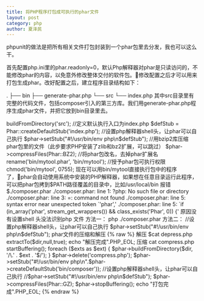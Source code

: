 ```yaml
---
title: 将PHP程序打包成可执行的phar文件
layout: post
category: php
author: 夏泽民
---
```

phpunit的做法是把所有相关文件打包封装到一个phar包里去分发，我也可以这么干。

首先配置php.ini里的phar.readonly=0，默认Php解释器对phar是只读访问的，不能修改phar的内容，以免意外修改整体交付的软件包。修改配置之后才可以用来打包生成phar。改好配置之后，建立程序目录结构如下：

.
├── bin
├── generate-phar.php
└── src
    └── index.php
其中src目录里有完整的代码文件，包括composer引入的第三方库。我们用generate-phar.php程序生成phar文件，并把它放到bin目录里去。

<?php
//在bin目录下创建phar文件
$phar = new Phar(__DIR__ . DIRECTORY_SEPARATOR . 'bin/mytool.phar');

//从src目录构建phar包
$phar->buildFromDirectory('src');

//定义默认执行入口为index.php
$defStub = Phar::createDefaultStub('index.php');

//设置php解释器shell头，让phar可以自己执行
$phar->setStub("#!/usr/bin/env php\n$defStub");

//用bzip2库压缩phar包里的文件（此步要求PHP安装了zlib和bz2扩展，可以跳过）
$phar->compressFiles(Phar::BZ2);

//将phar包改名，去掉phar扩展名
rename('bin/mytool.phar', 'bin/mytool');

//授予phar包可执行权限
chmod('bin/mytool', 0755);
现在可以用bin/mytool直接执行包中的程序了，phar会自动使用系统中安装的PHP解释器，如果想在任意目录运行此程序，可以把phar包拷到$PATH路径覆盖的目录中，比如/usr/local/bin
<!-- more -->

报错$./composer.phar
./composer.phar: line 1: ?php: No such file or directory
./composer.phar: line 3: =: command not found
./composer.phar: line 5: syntax error near unexpected token `'phar','
./composer.phar: line 5: `if (in_array('phar', stream_get_wrappers()) && class_exists('Phar', 0)) {'

原因没有设置shell 头没法识别php 文件

方法一：
php ./composer.phar

方法二：
//设置php解释器shell头，让phar可以自己执行
$phar->setStub("#!/usr/bin/env php\n$defStub");

phar文件的压缩和解压

{% raw %}

解压
$cat depress.php
<?php
define('ROOT',__DIR__);
$dir = ROOT.'/extract';
if(!is_dir($dir)){
@mkdir($dir);
}
$phar = new Phar(ROOT."/composer.phar");
$phar->extractTo($dir,null,true);
echo "解压完成".PHP_EOL;

压缩
 cat compress.php
 
<?php
$exts = array(
        '*',
    );
$dir = __DIR__;
$file = 'composer.phar';
$phar = new Phar(__DIR__ . '/' . $file, FilesystemIterator::CURRENT_AS_FILEINFO | FilesystemIterator::KEY_AS_FILENAME, $file);
$phar->startBuffering();
foreach ($exts as $ext) {
$phar->buildFromDirectory($dir, '/\.' . $ext . '$/');
}
$phar->delete('compress.php');
$phar->setStub("#!/usr/bin/env php\n".$phar->createDefaultStub('bin/composer'));
//设置php解释器shell头，让phar可以自己执行
//$phar->setStub("#!/usr/bin/env php\n$defStub");
$phar->compressFiles(Phar::GZ);
$phar->stopBuffering();
echo "打包完成".PHP_EOL;
{% endraw %}

